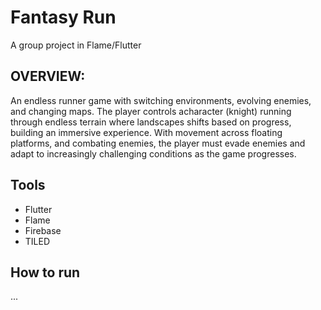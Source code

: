 # Fantasy Run
A group project in Flame/Flutter

## OVERVIEW:
An endless runner game with switching environments, evolving enemies, and changing maps. 
The player controls acharacter (knight) running through endless terrain where landscapes 
shifts based on progress, building an immersive experience.
With movement across floating platforms, and combating enemies, the player must evade
enemies and adapt to increasingly challenging conditions as the game progresses.

## Tools
- Flutter
- Flame
- Firebase
- TILED

## How to run
...
